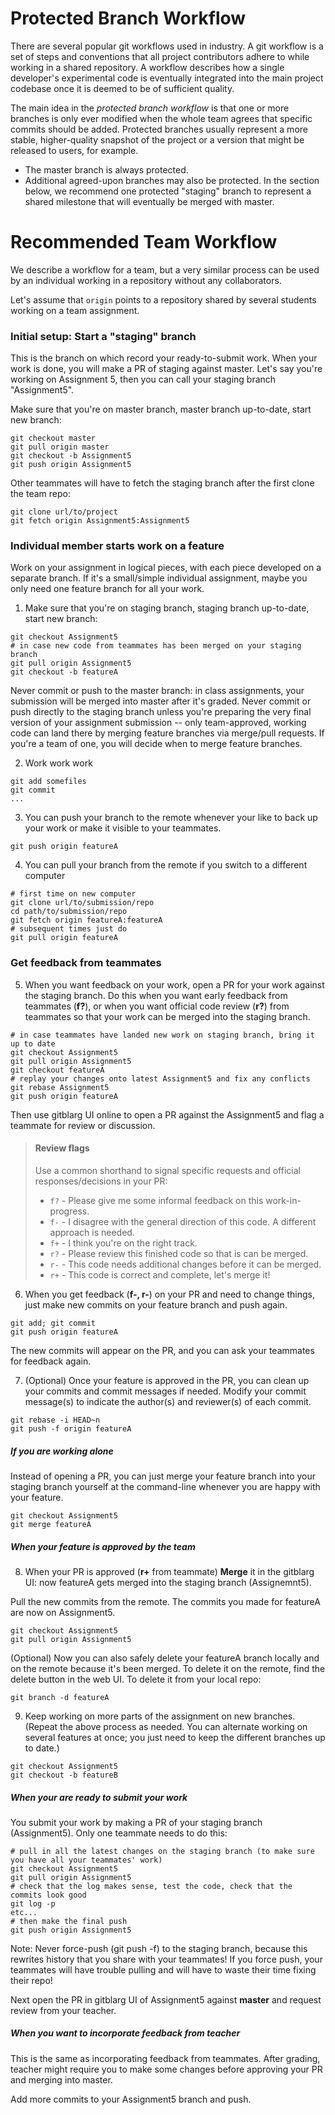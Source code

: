# Protected Branch Workflow

There are several popular git workflows used in industry. A git workflow is a set of
steps and conventions that all project contributors adhere to while working in a
shared repository. A workflow describes
how a single developer's experimental code is eventually integrated into the main
project codebase once it is deemed to be of sufficient quality.

The main idea in the _protected branch workflow_ is that one or more branches
is only ever modified when the whole team agrees that specific commits should be added.
Protected branches usually represent a more stable, higher-quality snapshot of the project or
a version that might be released to users, for example.

* The master branch is always protected.
* Additional agreed-upon branches may also be protected. In the section below, we
  recommend one protected "staging" branch to represent a shared milestone that will
  eventually be merged with master.

# Recommended Team Workflow

We describe a workflow for a team, but a very similar process can be used by an individual
working in a repository without any collaborators.

Let's assume that `origin` points to a repository shared by several students working on
a team assignment.

### Initial setup: Start a "staging" branch

This is the branch on which record your ready-to-submit work. When your work is done, you will make a PR of staging against master. Let's say you're working on Assignment 5, then you can call your staging branch "Assignment5".

Make sure that you're on master branch, master branch up-to-date, start new branch:

```
git checkout master
git pull origin master
git checkout -b Assignment5
git push origin Assignment5
```

Other teammates will have to fetch the staging branch after the first clone the team repo:

```
git clone url/to/project
git fetch origin Assignment5:Assignment5
```

### Individual member starts work on a feature

Work on your assignment in logical pieces, with each piece developed on a separate branch. If it's a small/simple individual assignment, maybe you only need one feature branch for all your work.

1. Make sure that you're on staging branch, staging branch up-to-date, start new branch:

```
git checkout Assignment5
# in case new code from teammates has been merged on your staging branch
git pull origin Assignment5
git checkout -b featureA
```

Never commit or push to the master branch: in class assignments, your submission will be merged into master after it's graded. Never commit or push directly to the staging branch unless you're preparing the very final version of your assignment submission -- only team-approved, working code can land there by merging feature branches via merge/pull requests. If you're a team of one, you will decide when to merge feature branches.

2. Work work work

```
git add somefiles
git commit
...
```

3. You can push your branch to the remote whenever your like to back up your work or make it visible to your teammates.

```
git push origin featureA
```

4. You can pull your branch from the remote if you switch to a different computer

```
# first time on new computer
git clone url/to/submission/repo
cd path/to/submission/repo
git fetch origin featureA:featureA
# subsequent times just do
git pull origin featureA
```

### Get feedback from teammates

5. When you want feedback on your work, open a PR for your work against the staging branch. Do this when you want early feedback from teammates (__f?__), or when you want official code review (__r?__) from teammates so that your work can be merged into the staging branch.

```
# in case teammates have landed new work on staging branch, bring it up to date
git checkout Assignment5
git pull origin Assignment5
git checkout featureA
# replay your changes onto latest Assignment5 and fix any conflicts
git rebase Assignment5
git push origin featureA
```

Then use gitblarg UI online to open a PR against the Assignment5 and flag a teammate for review or discussion.

> #### Review flags
> Use a common shorthand to signal specific requests and official responses/decisions in your
PR:
>
> * `f?` - Please give me some informal feedback on this work-in-progress.
> * `f-` - I disagree with the general direction of this code. A different approach is needed.
> * `f+` - I think you're on the right track.
> * `r?` - Please review this finished code so that is can be merged.
> * `r-` - This code needs additional changes before it can be merged.
> * `r+` - This code is correct and complete, let's merge it!

6. When you get feedback (__f-, r-__) on your PR and need to change things, just make new commits on your feature branch and push again.

```
git add; git commit
git push origin featureA
```

The new commits will appear on the PR, and you can ask your teammates for feedback again.

7. (Optional) Once your feature is approved in the PR, you can clean up your commits and commit messages if needed. Modify your commit message(s) to indicate the author(s) and reviewer(s) of each commit.

```
git rebase -i HEAD~n
git push -f origin featureA
```

##### If you are working alone

Instead of opening a PR, you can just merge your feature branch into your staging branch yourself at the command-line whenever you are happy with your feature.

```
git checkout Assignment5
git merge featureA
```

##### When your feature is approved by the team

8. When your PR is approved (__r+__ from teammate) __Merge__ it in the gitblarg UI: now featureA gets merged into the staging branch (Assignemnt5).

Pull the new commits from the remote. The commits you made for featureA are now on Assignment5.

```
git checkout Assignment5
git pull origin Assignment5
```

(Optional) Now you can also safely delete your featureA branch locally and on the remote because it's been merged. To delete it on the remote, find the delete button in the web UI. To delete it from your local repo:

```
git branch -d featureA
```

9. Keep working on more parts of the assignment on new branches. (Repeat the above process as needed. You can alternate working on several features at once; you just need to keep the different branches up to date.)

```
git checkout Assignment5
git checkout -b featureB
```


##### When your are ready to submit your work

You submit your work by making a PR of your staging branch (Assignment5).  Only one teammate needs to do this:

```
# pull in all the latest changes on the staging branch (to make sure you have all your teammates' work)
git checkout Assignment5
git pull origin Assignment5
# check that the log makes sense, test the code, check that the commits look good
git log -p
etc...
# then make the final push
git push origin Assignment5
```

Note: Never force-push (git push -f) to the staging branch, because this rewrites history that you share with your teammates! If you force push, your teammates will have trouble pulling and will have to waste their time fixing their repo!

Next open the PR in gitblarg UI  of Assignment5 against __master__ and request review from your teacher.

##### When you want to incorporate feedback from teacher

This is the same as incorporating feedback from teammates. After grading, teacher might require you to make some changes before approving your PR and merging into master.

Add more commits to your Assignment5 branch and push.
